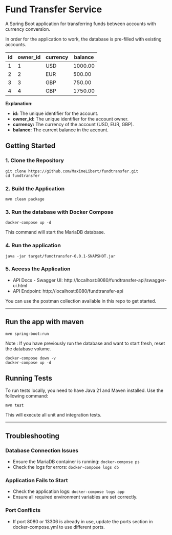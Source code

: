 # Fund Transfer Service

A Spring Boot application for transferring funds between accounts with currency conversion.

In order for the application to work, the database is pre-filled with existing accounts.

| id | owner_id | currency | balance  |
|----|----------|----------|----------|
| 1  | 1        | USD      | 1000.00  |
| 2  | 2        | EUR      | 500.00   |
| 3  | 3        | GBP      | 750.00   |
| 4  | 4        | GBP      | 1750.00  |

**Explanation:**
- **id:** The unique identifier for the account.
- **owner_id:** The unique identifier for the account owner.
- **currency:** The currency of the account (USD, EUR, GBP).
- **balance:** The current balance in the account.

## Getting Started

### 1. Clone the Repository
```
git clone https://github.com/MaximeLibert/fundtransfer.git
cd fundtransfer
```


### 2. Build the Application
```
mvn clean package
```

### 3. Run the database with Docker Compose
```
docker-compose up -d
```
This command will start the MariaDB database.

### 4. Run the application
```
java -jar target/fundtransfer-0.0.1-SNAPSHOT.jar
```

### 5. Access the Application
- API Docs - Swagger UI: http://localhost:8080/fundtransfer-api/swagger-ui.html
- API Endpoint: http://localhost:8080/fundtransfer-api

You can use the postman collection available in this repo to get started.

---

## Run the app with maven
```
mvn spring-boot:run
```

Note : If you have previously run the database and want to start fresh, reset the database volume.

```
docker-compose down -v
docker-compose up -d 
```

## Running Tests
To run tests locally, you need to have Java 21 and Maven installed. Use the following command:
```
mvn test
```
This will execute all unit and integration tests.

---

## Troubleshooting

### Database Connection Issues
- Ensure the MariaDB container is running: ```docker-compose ps```
- Check the logs for errors:  ```docker-compose logs db```

### Application Fails to Start
- Check the application logs: ```docker-compose logs app```
- Ensure all required environment variables are set correctly.

### Port Conflicts
- If port 8080 or 13306 is already in use, update the ports section in docker-compose.yml to use different ports.
